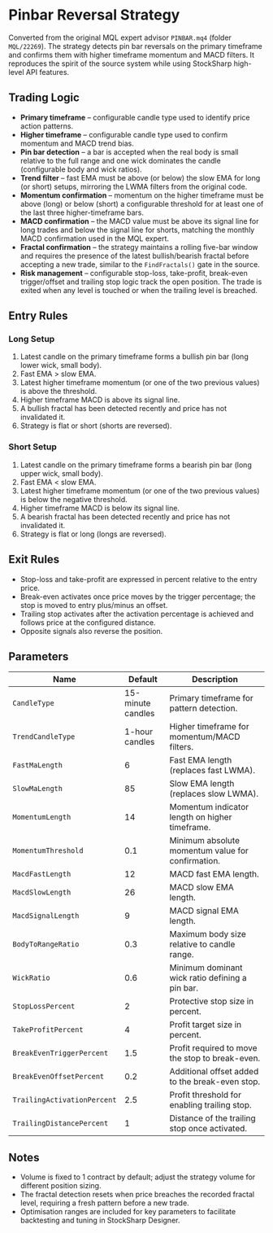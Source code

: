 # Pinbar Reversal Strategy

Converted from the original MQL expert advisor `PINBAR.mq4` (folder `MQL/22269`). The strategy detects pin bar reversals on the primary timeframe and confirms them with higher timeframe momentum and MACD filters. It reproduces the spirit of the source system while using StockSharp high-level API features.

## Trading Logic

- **Primary timeframe** – configurable candle type used to identify price action patterns.
- **Higher timeframe** – configurable candle type used to confirm momentum and MACD trend bias.
- **Pin bar detection** – a bar is accepted when the real body is small relative to the full range and one wick dominates the candle (configurable body and wick ratios).
- **Trend filter** – fast EMA must be above (or below) the slow EMA for long (or short) setups, mirroring the LWMA filters from the original code.
- **Momentum confirmation** – momentum on the higher timeframe must be above (long) or below (short) a configurable threshold for at least one of the last three higher-timeframe bars.
- **MACD confirmation** – the MACD value must be above its signal line for long trades and below the signal line for shorts, matching the monthly MACD confirmation used in the MQL expert.
- **Fractal confirmation** – the strategy maintains a rolling five-bar window and requires the presence of the latest bullish/bearish fractal before accepting a new trade, similar to the `FindFractals()` gate in the source.
- **Risk management** – configurable stop-loss, take-profit, break-even trigger/offset and trailing stop logic track the open position. The trade is exited when any level is touched or when the trailing level is breached.

## Entry Rules

### Long Setup
1. Latest candle on the primary timeframe forms a bullish pin bar (long lower wick, small body).
2. Fast EMA > slow EMA.
3. Latest higher timeframe momentum (or one of the two previous values) is above the threshold.
4. Higher timeframe MACD is above its signal line.
5. A bullish fractal has been detected recently and price has not invalidated it.
6. Strategy is flat or short (shorts are reversed).

### Short Setup
1. Latest candle on the primary timeframe forms a bearish pin bar (long upper wick, small body).
2. Fast EMA < slow EMA.
3. Latest higher timeframe momentum (or one of the two previous values) is below the negative threshold.
4. Higher timeframe MACD is below its signal line.
5. A bearish fractal has been detected recently and price has not invalidated it.
6. Strategy is flat or long (longs are reversed).

## Exit Rules

- Stop-loss and take-profit are expressed in percent relative to the entry price.
- Break-even activates once price moves by the trigger percentage; the stop is moved to entry plus/minus an offset.
- Trailing stop activates after the activation percentage is achieved and follows price at the configured distance.
- Opposite signals also reverse the position.

## Parameters

| Name | Default | Description |
| --- | --- | --- |
| `CandleType` | 15-minute candles | Primary timeframe for pattern detection. |
| `TrendCandleType` | 1-hour candles | Higher timeframe for momentum/MACD filters. |
| `FastMaLength` | 6 | Fast EMA length (replaces fast LWMA). |
| `SlowMaLength` | 85 | Slow EMA length (replaces slow LWMA). |
| `MomentumLength` | 14 | Momentum indicator length on higher timeframe. |
| `MomentumThreshold` | 0.1 | Minimum absolute momentum value for confirmation. |
| `MacdFastLength` | 12 | MACD fast EMA length. |
| `MacdSlowLength` | 26 | MACD slow EMA length. |
| `MacdSignalLength` | 9 | MACD signal EMA length. |
| `BodyToRangeRatio` | 0.3 | Maximum body size relative to candle range. |
| `WickRatio` | 0.6 | Minimum dominant wick ratio defining a pin bar. |
| `StopLossPercent` | 2 | Protective stop size in percent. |
| `TakeProfitPercent` | 4 | Profit target size in percent. |
| `BreakEvenTriggerPercent` | 1.5 | Profit required to move the stop to break-even. |
| `BreakEvenOffsetPercent` | 0.2 | Additional offset added to the break-even stop. |
| `TrailingActivationPercent` | 2.5 | Profit threshold for enabling trailing stop. |
| `TrailingDistancePercent` | 1 | Distance of the trailing stop once activated. |

## Notes

- Volume is fixed to 1 contract by default; adjust the strategy volume for different position sizing.
- The fractal detection resets when price breaches the recorded fractal level, requiring a fresh pattern before a new trade.
- Optimisation ranges are included for key parameters to facilitate backtesting and tuning in StockSharp Designer.
